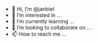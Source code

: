 - 👋 Hi, I’m @janbiel
- 👀 I’m interested in ...
- 🌱 I’m currently learning ...
- 💞️ I’m looking to collaborate on ...
- 📫 How to reach me ...

<!---
janbiel/janbiel is a ✨ special ✨ repository because its `README.md` (this file) appears on your GitHub profile.
You can click the Preview link to take a look at your changes.
--->

